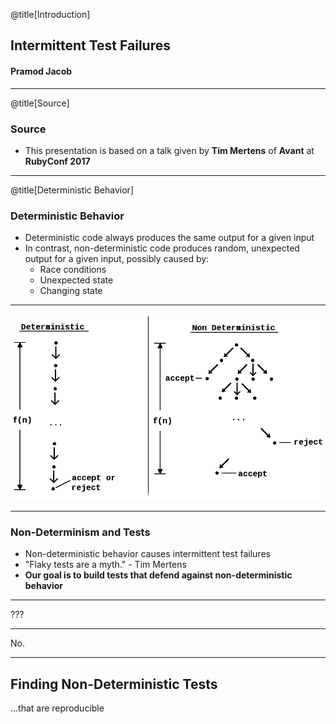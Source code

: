 @title[Introduction]

## Intermittent Test Failures
#### Pramod Jacob

---

@title[Source]

### Source

- This presentation is based on a talk given by **Tim Mertens** of **Avant** at **RubyConf 2017**

---

@title[Deterministic Behavior]

### Deterministic Behavior

- Deterministic code always produces the same output for a given input
- In contrast, non-deterministic code produces random, unexpected output for a given input, possibly caused by:
  - Race conditions
  - Unexpected state
  - Changing state

---

![Image-Absolute](assets/images/deterministic_nondeterministic.png)

---

### Non-Determinism and Tests

- Non-deterministic behavior causes intermittent test failures
- "Flaky tests are a myth." - Tim Mertens
- **Our goal is to build tests that defend against non-deterministic behavior**

---

??? 

--- 

No. 

---

## Finding Non-Deterministic Tests
...that are reproducible
